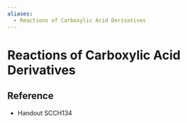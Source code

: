 ```yaml
---
aliases:
  - Reactions of Carboxylic Acid Derivatives
---
```


# Reactions of Carboxylic Acid Derivatives

## Reference

- Handout SCCH134
